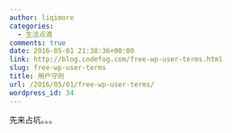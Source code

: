```yaml
---
author: liqimore
categories:
  - 生活点滴
comments: true
date: 2016-05-01 21:38:36+00:00
link: http://blog.codefog.com/free-wp-user-terms.html
slug: free-wp-user-terms
title: 用户守则
url: /2016/05/01/free-wp-user-terms/
wordpress_id: 34
---
```



先来占坑。。。


